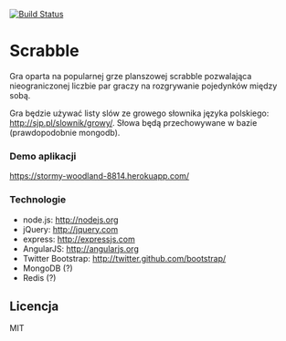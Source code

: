 [![Build Status](https://magnum.travis-ci.com/kkrampa/tsw-projekt.svg?token=oZ1rVk8NKVByxhfQDbk5&branch=master)](https://magnum.travis-ci.com/kkrampa/tsw-projekt)

# Scrabble
Gra oparta na popularnej grze planszowej scrabble pozwalająca nieograniczonej liczbie par graczy na rozgrywanie pojedynków między sobą. 

Gra będzie używać listy slów ze growego słownika języka polskiego: http://sjp.pl/slownik/growy/. Słowa będą przechowywane w bazie (prawdopodobnie mongodb).

### Demo aplikacji
https://stormy-woodland-8814.herokuapp.com/

### Technologie
* node.js: http://nodejs.org
* jQuery: http://jquery.com
* express: http://expressjs.com
* AngularJS: http://angularjs.org
* Twitter Bootstrap: http://twitter.github.com/bootstrap/
* MongoDB (?)
* Redis (?)

Licencja
----
MIT


